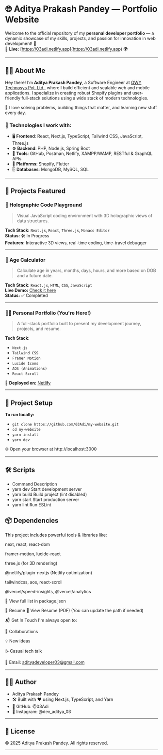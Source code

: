 # 🌐 Aditya Prakash Pandey — Portfolio Website

Welcome to the official repository of my **personal developer portfolio** — a dynamic showcase of my skills, projects, and passion for innovation in web development! 🚀  
🔗 **Live:** [https://03adi.netlify.app](https://03adi.netlify.app) 🌍

---

## 👨‍💻 About Me

Hey there! I’m **Aditya Prakash Pandey**, a Software Engineer at [OWY Technosys Pvt. Ltd.](https://owytechnosys.com), where I build efficient and scalable web and mobile applications. I specialize in creating robust Shopify plugins and user-friendly full-stack solutions using a wide stack of modern technologies.

🧠 I love solving problems, building things that matter, and learning new stuff every day.

### 🔧 Technologies I work with:
- 🖥️ **Frontend**: React, Next.js, TypeScript, Tailwind CSS, JavaScript, Three.js  
- ⚙️ **Backend**: PHP, Node.js, Spring Boot  
- 🧩 **Tools**: GitHub, Postman, Netlify, XAMPP/WAMP, RESTful & GraphQL APIs  
- 🛒 **Platforms**: Shopify, Flutter  
- 🗄️ **Databases**: MongoDB, MySQL, SQL  

---

## 📁 Projects Featured

### 🌌 Holographic Code Playground
> Visual JavaScript coding environment with 3D holographic views of data structures.

**Tech Stack:** `Next.js`, `React`, `Three.js`, `Monaco Editor`  
**Status:** 🛠 In Progress  
**Features:** Interactive 3D views, real-time coding, time-travel debugger

---

### 📆 Age Calculator
> Calculate age in years, months, days, hours, and more based on DOB and a future date.

**Tech Stack:** `React.js`, `HTML`, `CSS`, `JavaScript`  
**Live Demo:** [Check it here](https://03adi.netlify.app)  
**Status:** ✅ Completed

---

### 👨‍🎨 Personal Portfolio (You're Here!)
> A full-stack portfolio built to present my development journey, projects, and resume.

**Tech Stack:**
- `Next.js`
- `Tailwind CSS`
- `Framer Motion`
- `Lucide Icons`
- `AOS (Animations)`
- `React Scroll`

🚀 **Deployed on:** [Netlify](https://www.netlify.com/)

---

## 🧰 Project Setup

**To run locally:**
  - `git clone https://github.com/03Adi/my-website.git`
  - `cd my-website`
  - `yarn install`
  - `yarn dev`


🌐 Open your browser at http://localhost:3000

---

## 🛠 Scripts

- Command	Description
- yarn dev	Start development server
- yarn build	Build project (lint disabled)
- yarn start	Start production server
- yarn lint	Run ESLint

## 📦 Dependencies
This project includes powerful tools & libraries like:

next, react, react-dom

framer-motion, lucide-react

three.js (for 3D rendering)

@netlify/plugin-nextjs (Netlify optimization)

tailwindcss, aos, react-scroll

@vercel/speed-insights, @vercel/analytics

📄 View full list in package.json

📄 Resume
📎 View Resume (PDF)
(You can update the path if needed)

📬 Get In Touch
I'm always open to:

📌 Collaborations

💡 New ideas

☕️ Casual tech talk

📧 Email: adityadeveloper03@gmail.com

---

## 🧑‍💻 Author
- Aditya Prakash Pandey
- 🛠 Built with ❤️ using Next.js, TypeScript, and Yarn
- 🔗 GitHub: @03Adi
- 📸 Instagram: @dev_aditya_03

---

## 📜 License
© 2025 Aditya Prakash Pandey. All rights reserved.


---
